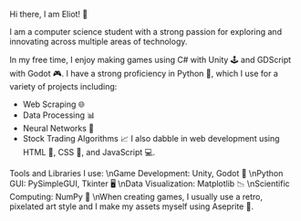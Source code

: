 Hi there, I am Eliot! 👋

I am a computer science student with a strong passion for exploring and innovating across multiple areas of technology.

In my free time, I enjoy making games using C# with Unity 🕹️ and GDScript with Godot 🎮. I have a strong proficiency in Python 🐍, which I use for a variety of projects including:
- Web Scraping 🌐
- Data Processing 📊
- Neural Networks 🤖
- Stock Trading Algorithms 📈
I also dabble in web development using HTML 📄, CSS 🎨, and JavaScript 💻.

Tools and Libraries I use:
\nGame Development: Unity, Godot 🎲
\nPython GUI: PySimpleGUI, Tkinter 🖥️
\nData Visualization: Matplotlib 📉
\nScientific Computing: NumPy 🔢
\nWhen creating games, I usually use a retro, pixelated art style and I make my assets myself using Aseprite 👾.
